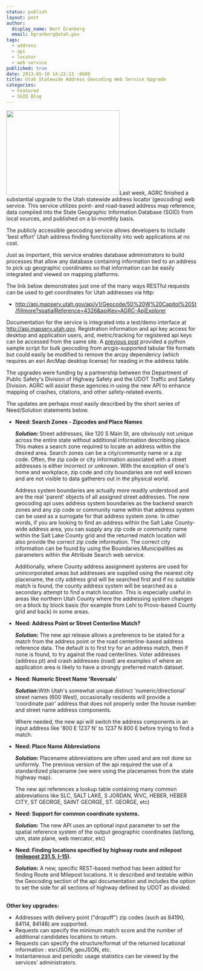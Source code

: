 ```yaml
---
status: publish
layout: post
author:
  display_name: Bert Granberg
  email: bgranberg@utah.gov
tags:
  - address
  - api
  - locator
  - web service
published: true
date: 2013-05-10 14:22:13 -0600
title: Utah Statewide Address Geocoding Web Service Upgrade
categories:
  - Featured
  - SGID Blog
---
```

<p><a href="{{ "/downloads/Geocode.png" | prepend: site.baseurl }}"><img src="{{ "/images/Geocode-300x223.png" | prepend: site.baseurl }}" alt="" title="api.mapserv.utah.gov address locator" width="300" height="223" class="inline-text-left" /></a>Last week, AGRC finished a substantial upgrade to the Utah statewide address locator (geocoding) web service.  This service utilizes point- and road-based address map reference, data compiled into the State Geographic Information Database (SGID) from local sources, and published on a bi-monthly basis.</p>
<p>The publicly accessible geocoding service allows developers to include 'best effort' Utah address finding functionality into web applications at no cost. </p>
<p>Just as important, this service enables database administrators to build processes that allow any database containing information tied to an address to pick up geographic coordinates so that information can be easily integrated and viewed on mapping platforms. </p>
<p>The link below demonstrates just one of the many ways RESTful requests can be used to get coordinates for Utah addresses via http:</p>
<ul>
<li><a href="http://api.mapserv.utah.gov/api/v1/Geocode/50%20W%20Capitol%20St/fillmore?spatialReference=4326&apiKey=AGRC-ApiExplorer">http://api.mapserv.utah.gov/api/v1/Geocode/50%20W%20Capitol%20St/fillmore?spatialReference=4326&apiKey=AGRC-ApiExplorer</a></li>
</ul>
<p>Documentation for the service is integrated into a test/demo interface at <a href="http://api.mapserv.utah.gov">http://api.mapserv.utah.gov</a>. Registration information and api key access for desktop and application users, and, metric/tracking for registered api keys can be accessed from the same site. A <a href="{{ "/using-the-mapserv-utah-gov-api-to-geocode-address/" | prepend: site.baseurl }}">previous post</a> provided a python sample script for bulk geocoding from arcgis-supported tabular file formats but could easily be modified to remove the arcpy dependency (which requires an esri ArcMap desktop license) for reading in the address table.</p>
<p>The upgrades were funding by a partnership between the Department of Public Safety's Division of Highway Safety and the UDOT Traffic and Safety Division. AGRC will assist these agencies in using the new API to enhance mapping of crashes, citations, and other safety-related events.</p>
<p>The updates are perhaps most easily described by the short series of Need/Solution statements below.  </p>
<ul>
<li><strong>Need: Search Zones - Zipcodes and Place Names</strong>
<p><strong><em>Solution: </em></strong>Street addresses, like 120 S Main St, are obviously not unique across the entire state without additional information describing place. This makes a search zone required to locate an address within the desired area. Search zones can be a city/community name or a zip code. Often, the zip code or city information associated with a street addresses is either incorrect or unknown. With the exception of one's home and workplace, zip code and city boundaries are not well known and are not visible to data gatherers out in the physical world.</p>
<p>Address system boundaries are actually more readily understood and are the real 'parent' objects of all assigned street addresses. The new geocoding api uses address system boundaries as the backend search zones and any zip code or community name within that address system can be used as a surrogate for that address system zone.  In other words, if you are looking to find an address within the Salt Lake County-wide address area, you can supply any zip code or community name within the Salt Lake County grid and the returned match location will also provide the correct zip code information. The correct city information can be found by using the Boundaries.Municipalities as parameters within the Attribute Search web service.</p>
<p>Additionally, where County address assignment systems are used for unincorporated areas but addresses are supplied using the nearest city placename, the city address grid will be searched first and if no suitable match is found, the county address system will be searched as a secondary attempt to find a match location. This is especially useful in areas like northern Utah County where the addressing system changes on a block by block basis (for example from Lehi to Provo-based County grid and back) in some areas.</li>
<li><strong>Need: Address Point or Street Centerline Match?</strong>
<p><strong><em>Solution:</em> </strong>The new api release allows a preference to be stated for a match from the address point or the road centerline-based address reference data. The default is to first try for an address match, then if none is found, to try against the road centerlines. Voter addresses (address pt) and crash addresses (road) are examples of where an application area is likely to have a strongly preferred match dataset.</li>
<li><strong>Need: Numeric Street Name 'Reversals'</strong>
<p><strong><em>Solution:</em></strong>With Utah's somewhat unique distinct 'numeric/directional' street names (600 West), occasionally residents will provide a 'coordinate pair' address that does not properly order the house number and street name address components. </p>
<p>Where needed, the new api will switch the address components in an input address like '800 E 1237 N' to 1237 N 800 E before trying to find a match.</li>
<li><strong>Need: Place Name Abbreviations</strong>
<p><strong><em>Solution:</em></strong> Placename abbreviations are often used and are not done so uniformly. The previous version of the api required the use of a standardized placename (we were using the placenames from the state highway map).</p>
<p>The new api references a lookup table containing many common abbreviations like SLC, SALT LAKE, S JORDAN, WVC, HEBER, HEBER CITY, ST GEORGE, SAINT GEORGE, ST. GEORGE, etc)</li>
<li><strong>Need: Support for common coordinate systems.</strong>
<p><strong><em>Solution:</em></strong> The new API uses an optional input parameter to set the spatial reference system of the output geographic coordinates (lat/long, utm, state plane, web mercator, etc)</li>
<li><strong>Need: Finding locations specified by highway route and milepost (<a href="http://api.mapserv.utah.gov/api/v1/Geocode/milepost/15/213.5?side=descreasing&apiKey=AGRC-ApiExplorer">milepost 231.5, I-15</a>).</strong>
<p><strong><em>Solution:</em></strong> A new, specific REST-based method has been added for finding Route and Milepost locations. It is described and testable within the Geocoding section of the api documentation and includes the option to set the side for all sections of highway defined by UDOT as divided.  </li>
</ul>
<p><strong><br />
Other key upgrades:</strong></p>
<ul>
<li>Addresses with delivery point ("dropoff") zip codes (such as 84190, 84114, 84148) are supported.</li>
<li>Requests can specify the minimum match score and the number of additional candidates locations to return.</li>
<li>Requests can specify the structure/format of the returned locational information : esriJSON, geoJSON, etc.</li>
<li>Instantaneous and periodic usage statistics can be viewed by the services' administrators.</li>
</ul>

